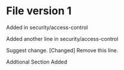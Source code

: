 # File version 1 
Added in security/access-control

Added another line in security/access-control


Suggest change.
[Changed] Remove this line.


Addtional Section Added
